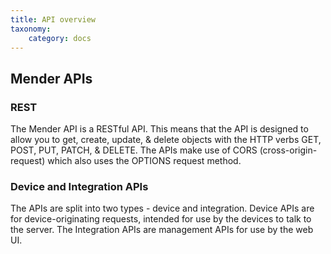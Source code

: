```yaml
---
title: API overview
taxonomy:
    category: docs
---
```


## Mender APIs


### REST

The Mender API is a RESTful API. This means that the API is designed to allow 
you to get, create, update, & delete objects with the HTTP verbs GET, POST, 
PUT, PATCH, & DELETE. The APIs make use of CORS (cross-origin-request) which 
also uses the OPTIONS request method.

### Device and Integration APIs

The APIs are split into two types - device and integration. Device APIs are for
device-originating requests, intended for use by the devices to talk to the 
server. The Integration APIs are management APIs for use by the web UI. 
